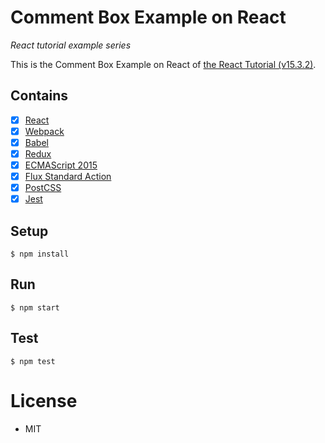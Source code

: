# Comment Box Example on React

*React tutorial example series*

This is the Comment Box Example on React of [the React Tutorial (v15.3.2)](https://github.com/facebook/react/blob/v15.3.2/docs/docs/tutorial.md).

## Contains

- [x] [React](https://facebook.github.io/react)
- [x] [Webpack](https://webpack.github.io)
- [x] [Babel](https://babeljs.io)
- [x] [Redux](http://redux.js.org)
- [x] [ECMAScript 2015](http://www.ecma-international.org/ecma-262/6.0/index.html)
- [x] [Flux Standard Action](https://github.com/acdlite/flux-standard-action)
- [x] [PostCSS](http://postcss.org)
- [x] [Jest](https://facebook.github.io/jest/)

## Setup

```
$ npm install
```

## Run

```
$ npm start
```

## Test

```
$ npm test
```

# License

* MIT

